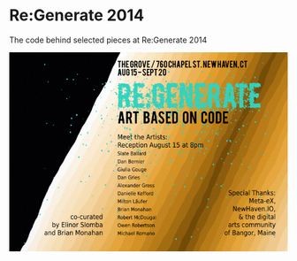 Re:Generate 2014
================

The code behind selected pieces at Re:Generate 2014

![Re:Generate 2014 invitation](invitation.png)
